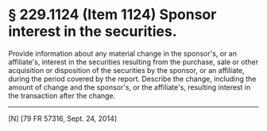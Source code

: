 # § 229.1124   (Item 1124) Sponsor interest in the securities.

Provide information about any material change in the sponsor's, or an affiliate's, interest in the securities resulting from the purchase, sale or other acquisition or disposition of the securities by the sponsor, or an affiliate, during the period covered by the report. Describe the change, including the amount of change and the sponsor's, or the affiliate's, resulting interest in the transaction after the change.



---

[N] [79 FR 57316, Sept. 24, 2014]




